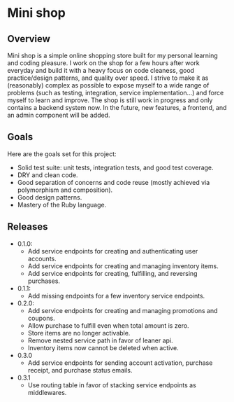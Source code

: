 # Mini shop

## Overview

Mini shop is a simple online shopping store built for my personal learning and coding pleasure. I work on the shop for a few hours after work everyday and build it with a heavy focus on code cleaness, good practice/design patterns, and quality over speed. I strive to make it as (reasonably) complex as possible to expose myself to a wide range of problems (such as testing, integration, service implementation...) and force myself to learn and improve. The shop is still work in progress and only contains a backend system now. In the future, new features, a frontend, and an admin component will be added.

## Goals

Here are the goals set for this project:

  * Solid test suite: unit tests, integration tests, and good test coverage.
  * DRY and clean code.
  * Good separation of concerns and code reuse (mostly achieved via polymorphism and composition).
  * Good design patterns.
  * Mastery of the Ruby language.

## Releases

  * 0.1.0:
    - Add service endpoints for creating and authenticating user accounts.
    - Add service endpoints for creating and managing inventory items.
    - Add service endpoints for creating, fulfilling, and reversing purchases.
  * 0.1.1:
    - Add missing endpoints for a few inventory service endpoints.
  * 0.2.0:
    - Add service endpoints for creating and managing promotions and coupons.
    - Allow purchase to fulfill even when total amount is zero.
    - Store items are no longer activable.
    - Remove nested service path in favor of leaner api.
    - Inventory items now cannot be deleted when active.
  * 0.3.0
    - Add service endpoints for sending account activation, purchase receipt, and purchase status emails.
  * 0.3.1
    - Use routing table in favor of stacking service endpoints as middlewares.
